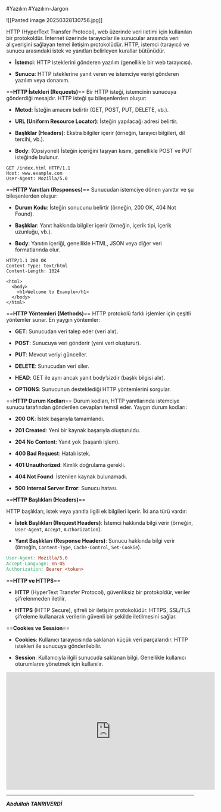 #Yazılım #Yazılım-Jargon 

![[Pasted image 20250328130756.jpg]]

HTTP (HyperText Transfer Protocol), web üzerinde veri iletimi için kullanılan bir protokoldür. İnternet üzerinde tarayıcılar ile sunucular arasında veri alışverişini sağlayan temel iletişim protokolüdür. HTTP, istemci (tarayıcı) ve sunucu arasındaki istek ve yanıtları belirleyen kurallar bütünüdür.


- **İstemci**: HTTP isteklerini gönderen yazılım (genellikle bir web tarayıcısı).
    
- **Sunucu**: HTTP isteklerine yanıt veren ve istemciye veriyi gönderen yazılım veya donanım.



==**HTTP İstekleri (Requests)**==
Bir HTTP isteği, istemcinin sunucuya gönderdiği mesajdır. HTTP isteği şu bileşenlerden oluşur:

- **Metod**: İsteğin amacını belirtir (GET, POST, PUT, DELETE, vb.).
    
- **URL (Uniform Resource Locator)**: İsteğin yapılacağı adresi belirtir.
    
- **Başlıklar (Headers)**: Ekstra bilgiler içerir (örneğin, tarayıcı bilgileri, dil tercihi, vb.).
    
- **Body**: (Opsiyonel) İsteğin içeriğini taşıyan kısmı, genellikle POST ve PUT isteğinde bulunur.
```pgsql
GET /index.html HTTP/1.1
Host: www.example.com
User-Agent: Mozilla/5.0

```

==**HTTP Yanıtları (Responses)**==
Sunucudan istemciye dönen yanıttır ve şu bileşenlerden oluşur:

- **Durum Kodu**: İsteğin sonucunu belirtir (örneğin, 200 OK, 404 Not Found).
    
- **Başlıklar**: Yanıt hakkında bilgiler içerir (örneğin, içerik tipi, içerik uzunluğu, vb.).
    
- **Body**: Yanıtın içeriği, genellikle HTML, JSON veya diğer veri formatlarında olur.

```php-template
HTTP/1.1 200 OK
Content-Type: text/html
Content-Length: 1024

<html>
  <body>
    <h1>Welcome to Example</h1>
  </body>
</html>

```


==**HTTP Yöntemleri (Methods)**==
HTTP protokolü farklı işlemler için çeşitli yöntemler sunar. En yaygın yöntemler:

- **GET**: Sunucudan veri talep eder (veri alır).
    
- **POST**: Sunucuya veri gönderir (yeni veri oluşturur).
    
- **PUT**: Mevcut veriyi günceller.
    
- **DELETE**: Sunucudan veri siler.
    
- **HEAD**: GET ile aynı ancak yanıt body’sizdir (başlık bilgisi alır).
    
- **OPTIONS**: Sunucunun desteklediği HTTP yöntemlerini sorgular.


==**HTTP Durum Kodları**==
Durum kodları, HTTP yanıtlarında istemciye sunucu tarafından gönderilen cevapları temsil eder. Yaygın durum kodları:

- **200 OK**: İstek başarıyla tamamlandı.
    
- **201 Created**: Yeni bir kaynak başarıyla oluşturuldu.
    
- **204 No Content**: Yanıt yok (başarılı işlem).
    
- **400 Bad Request**: Hatalı istek.
    
- **401 Unauthorized**: Kimlik doğrulama gerekli.
    
- **404 Not Found**: İstenilen kaynak bulunamadı.
    
- **500 Internal Server Error**: Sunucu hatası.



==**HTTP Başlıkları (Headers)**==

HTTP başlıkları, istek veya yanıtla ilgili ek bilgileri içerir. İki ana türü vardır:

- **İstek Başlıkları (Request Headers)**: İstemci hakkında bilgi verir (örneğin, `User-Agent`, `Accept`, `Authorization`).
    
- **Yanıt Başlıkları (Response Headers)**: Sunucu hakkında bilgi verir (örneğin, `Content-Type`, `Cache-Control`, `Set-Cookie`).

```makefile
User-Agent: Mozilla/5.0
Accept-Language: en-US
Authorization: Bearer <token>

```

==**HTTP ve HTTPS**==

- **HTTP** (HyperText Transfer Protocol), güvenliksiz bir protokoldür, veriler şifrelenmeden iletilir.
    
- **HTTPS** (HTTP Secure), şifreli bir iletişim protokolüdür. HTTPS, SSL/TLS şifreleme kullanarak verilerin güvenli bir şekilde iletilmesini sağlar.


==**Cookies ve Session**==

- **Cookies**: Kullanıcı tarayıcısında saklanan küçük veri parçalarıdır. HTTP istekleri ile sunucuya gönderilebilir.
    
- **Session**: Kullanıcıyla ilgili sunucuda saklanan bilgi. Genellikle kullanıcı oturumlarını yönetmek için kullanılır.



<iframe width="560" height="315" src="https://www.youtube.com/embed/g761Pml_kEU?start=180" frameborder="0" allow="accelerometer; autoplay; clipboard-write; encrypted-media; gyroscope; picture-in-picture" allowfullscreen></iframe>


---
***Abdullah TANRIVERDİ***

